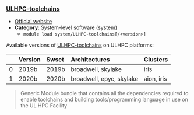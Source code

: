 ### [ULHPC-toolchains](https://hpc.uni.lu/)

* [Official website](https://hpc.uni.lu/)
* __Category__: System-level software (system)
    -  `module load system/ULHPC-toolchains[/<version>]`

Available versions of [ULHPC-toolchains](https://hpc.uni.lu/) on ULHPC platforms:

|    | Version   | Swset   | Architectures            | Clusters   |
|---:|:----------|:--------|:-------------------------|:-----------|
|  0 | 2019b     | 2019b   | broadwell, skylake       | iris       |
|  1 | 2020b     | 2020b   | broadwell, epyc, skylake | aion, iris |

> Generic Module bundle that contains all the dependencies required to enable toolchains and building tools/programming language in use on the UL HPC Facility
